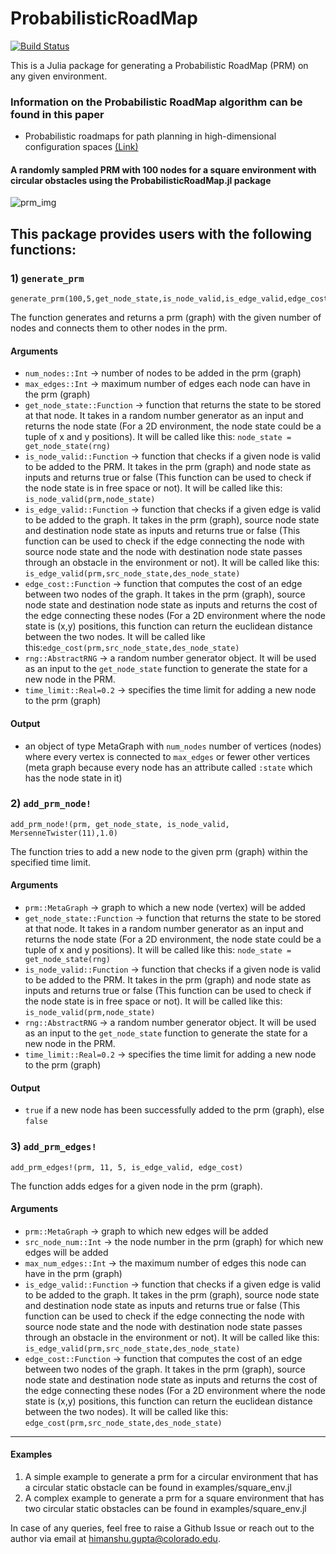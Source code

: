 # ProbabilisticRoadMap

[![Build Status](https://github.com/himanshugupta1009/ProbabilisticRoadMap.jl/actions/workflows/CI.yml/badge.svg?branch=main)](https://github.com/himanshugupta1009/ProbabilisticRoadMap.jl/actions/workflows/CI.yml?query=branch%3Amain)

This is a Julia package for generating a Probabilistic RoadMap (PRM) on any given environment.

### Information on the Probabilistic RoadMap algorithm can be found in this paper

* Probabilistic roadmaps for path planning in high-dimensional configuration spaces [(Link)](https://ieeexplore.ieee.org/abstract/document/508439)

#### A randomly sampled PRM with 100 nodes for a square environment with circular obstacles using the ProbabilisticRoadMap.jl package  
![prm_img](https://github.com/himanshugupta1009/ProbabilisticRoadMap.jl/blob/main/media/prm_100_nodes_7_edges.png)

## This package provides users with the following functions:

### 1) `generate_prm`

    generate_prm(100,5,get_node_state,is_node_valid,is_edge_valid,edge_cost,MersenneTwister(11),1.0)  
  
  The function generates and returns a prm (graph) with the given number of nodes and connects them to other nodes in the prm.

#### Arguments 
- `num_nodes::Int` -> number of nodes to be added in the prm (graph)
- `max_edges::Int` -> maximum number of edges each node can have in the prm (graph)
- `get_node_state::Function` -> function that returns the state to be stored at that node. It takes in a random number generator as an input and returns the node state
    (For a 2D environment, the node state could be a tuple of x and y positions). It will be called like this: `node_state = get_node_state(rng)`
- `is_node_valid::Function` -> function that checks if a given node is valid to be added to the PRM. It takes in the prm (graph) and node state as inputs and returns true or false
    (This function can be used to check if the node state is in free space or not). It will be called like this: `is_node_valid(prm,node_state)`
- `is_edge_valid::Function` -> function that checks if a given edge is valid to be added to the graph. It takes in the prm (graph), source node state and destination node state as inputs and returns true or false
    (This function can be used to check if the edge connecting the node with source node state and the node with destination node state passes through an obstacle in the environment or not). It will be called like this: `is_edge_valid(prm,src_node_state,des_node_state)`
- `edge_cost::Function` -> function that computes the cost of an edge between two nodes of the graph. It takes in the prm (graph), source node state and destination node state as inputs and returns the cost of the edge connecting these nodes
    (For a 2D environment where the node state is (x,y) positions, this function can return the euclidean distance between the two nodes.
  It will be called like this:`edge_cost(prm,src_node_state,des_node_state)`
- `rng::AbstractRNG` -> a random number generator object. It will be used as an input to the `get_node_state` function to generate the state for a new node in the PRM.
- `time_limit::Real=0.2` -> specifies the time limit for adding a new node to the prm (graph)

#### Output
  - an object of type MetaGraph with `num_nodes` number of vertices (nodes) where every vertex is connected to `max_edges` or fewer other vertices
        (meta graph because every node has an attribute called `:state` which has the node state in it)


### 2) `add_prm_node!`

    add_prm_node!(prm, get_node_state, is_node_valid, MersenneTwister(11),1.0)
  
  The function tries to add a new node to the given prm (graph) within the specified time limit.

#### Arguments

- `prm::MetaGraph` -> graph to which a new node (vertex) will be added
- `get_node_state::Function` -> function that returns the state to be stored at that node. It takes in a random number generator as an input and returns the node state
    (For a 2D environment, the node state could be a tuple of x and y positions). It will be called like this: `node_state = get_node_state(rng)`
- `is_node_valid::Function` -> function that checks if a given node is valid to be added to the PRM. It takes in the prm (graph) and node state as inputs and returns true or false
    (This function can be used to check if the node state is in free space or not). It will be called like this: `is_node_valid(prm,node_state)`
- `rng::AbstractRNG` -> a random number generator object. It will be used as an input to the `get_node_state` function to generate the state for a new node in the PRM.
- `time_limit::Real=0.2` -> specifies the time limit for adding a new node to the prm (graph)


#### Output
- `true` if a new node has been successfully added to the prm (graph), else `false`


### 3) `add_prm_edges!`
    
    add_prm_edges!(prm, 11, 5, is_edge_valid, edge_cost)

  The function adds edges for a given node in the prm (graph).

#### Arguments
  
- `prm::MetaGraph` -> graph to which new edges will be added
- `src_node_num::Int` -> the node number in the prm (graph) for which new edges will be added
- `max_num_edges::Int` -> the maximum number of edges this node can have in the prm (graph)
- `is_edge_valid::Function` -> function that checks if a given edge is valid to be added to the graph. It takes in the prm (graph), source node state and destination node state as inputs and returns true or false
    (This function can be used to check if the edge connecting the node with source node state and the node with destination node state passes through an obstacle in the environment or not). It will be called like this: `is_edge_valid(prm,src_node_state,des_node_state)`
- `edge_cost::Function` -> function that computes the cost of an edge between two nodes of the graph. It takes in the prm (graph), source node state and destination node state as inputs and returns the cost of the edge connecting these nodes
    (For a 2D environment where the node state is (x,y) positions, this function can return the euclidean distance between the two nodes).
  It will be called like this: `edge_cost(prm,src_node_state,des_node_state)`

***

#### Examples

1) A simple example to generate a prm for a circular environment that has a circular static obstacle can be found in examples/square_env.jl
2) A complex example to generate a prm for a square environment that has two circular static obstacles can be found in examples/square_env.jl

In case of any queries, feel free to raise a Github Issue or reach out to the author via email at himanshu.gupta@colorado.edu.
